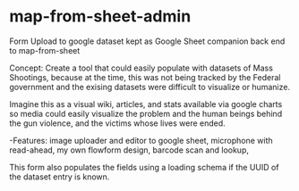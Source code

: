 # map-from-sheet-admin
 Form Upload to google dataset kept as Google Sheet
 companion back end to map-from-sheet

 Concept: 
 Create a tool that could easily populate with datasets of Mass Shootings, because at the time, this was not being tracked by the Federal government and the exising datasets were difficult to visualize or humanize.

 Imagine this as a visual wiki, articles, and stats available via google charts so media could easily visualize the problem and the human beings behind the gun violence, and the victims whose lives were ended. 

 -Features:
 image uploader and editor to google sheet,
 microphone with read-ahead,
 my own flowform design,
 barcode scan and lookup,

 This form also populates the fields using a loading schema if the UUID of the dataset entry is known.

